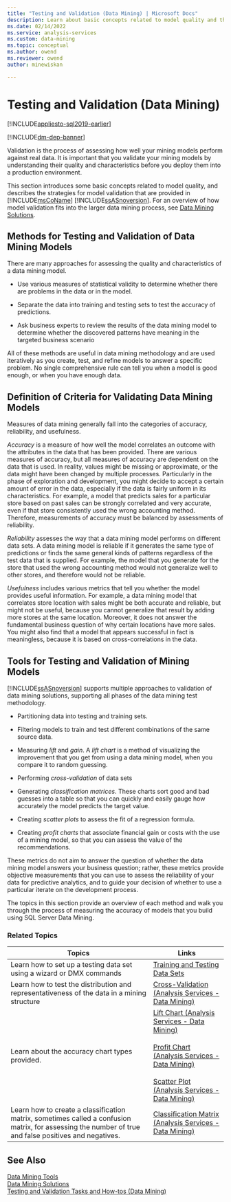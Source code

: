 ```yaml
---
title: "Testing and Validation (Data Mining) | Microsoft Docs"
description: Learn about basic concepts related to model quality and the strategies for model validation that are provided in SQL Server Analysis Services.
ms.date: 02/14/2022
ms.service: analysis-services
ms.custom: data-mining
ms.topic: conceptual
ms.author: owend
ms.reviewer: owend
author: minewiskan

---
```

# Testing and Validation (Data Mining)
[!INCLUDE[appliesto-sql2019-earlier](../includes/appliesto-sql2019-earlier.md)]

[!INCLUDE[dm-dep-banner](../includes/dm-dep-banner.md)]

  Validation is the process of assessing how well your mining models perform against real data. It is important that you validate your mining models by understanding their quality and characteristics before you deploy them into a production environment.  
  
 This section introduces some basic concepts related to model quality, and describes the strategies for model validation that are provided in [!INCLUDE[msCoName](../includes/msconame-md.md)] [!INCLUDE[ssASnoversion](../includes/ssasnoversion-md.md)]. For an overview of how model validation fits into the larger data mining process, see [Data Mining Solutions](../../analysis-services/data-mining/data-mining-solutions.md).  
  
## Methods for Testing and Validation of Data Mining Models  
 There are many approaches for assessing the quality and characteristics of a data mining model.  
  
-   Use various measures of statistical validity to determine whether there are problems in the data or in the model.  
  
-   Separate the data into training and testing sets to test the accuracy of predictions.  
  
-   Ask business experts to review the results of the data mining model to determine whether the discovered patterns have meaning in the targeted business scenario  
  
 All of these methods are useful in data mining methodology and are used iteratively as you create, test, and refine models to answer a specific problem. No single comprehensive rule can tell you when a model is good enough, or when you have enough data.  
  
## Definition of Criteria for Validating Data Mining Models  
 Measures of data mining generally fall into the categories of accuracy, reliability, and usefulness.  
  
 *Accuracy* is a measure of how well the model correlates an outcome with the attributes in the data that has been provided. There are various measures of accuracy, but all measures of accuracy are dependent on the data that is used. In reality, values might be missing or approximate, or the data might have been changed by multiple processes. Particularly in the phase of exploration and development, you might decide to accept a certain amount of error in the data, especially if the data is fairly uniform in its characteristics. For example, a model that predicts sales for a particular store based on past sales can be strongly correlated and very accurate, even if that store consistently used the wrong accounting method. Therefore, measurements of accuracy must be balanced by assessments of reliability.  
  
 *Reliability* assesses the way that a data mining model performs on different data sets. A data mining model is reliable if it generates the same type of predictions or finds the same general kinds of patterns regardless of the test data that is supplied. For example, the model that you generate for the store that used the wrong accounting method would not generalize well to other stores, and therefore would not be reliable.  
  
 *Usefulness* includes various metrics that tell you whether the model provides useful information. For example, a data mining model that correlates store location with sales might be both accurate and reliable, but might not be useful, because you cannot generalize that result by adding more stores at the same location. Moreover, it does not answer the fundamental business question of why certain locations have more sales. You might also find that a model that appears successful in fact is meaningless, because it is based on cross-correlations in the data.  
  
## Tools for Testing and Validation of Mining Models  
 [!INCLUDE[ssASnoversion](../includes/ssasnoversion-md.md)] supports multiple approaches to validation of data mining solutions, supporting all phases of the data mining test methodology.  
  
-   Partitioning data into testing and training sets.  
  
-   Filtering models to train and test different combinations of the same source data.  
  
-   Measuring *lift* and *gain*. A *lift chart* is a method of visualizing the improvement that you get from using a data mining model, when you compare it to random guessing.  
  
-   Performing *cross-validation* of data sets  
  
-   Generating *classification matrices*. These charts sort good and bad guesses into a table so that you can quickly and easily gauge how accurately the model predicts the target value.  
  
-   Creating *scatter plots* to assess the fit of a regression formula.  
  
-   Creating *profit charts* that associate financial gain or costs with the use of a mining model, so that you can assess the value of the recommendations.  
  
 These metrics do not aim to answer the question of whether the data mining model answers your business question; rather, these metrics provide objective measurements that you can use to assess the reliability of your data for predictive analytics, and to guide your decision of whether to use a particular iterate on the development process.  
  
 The topics in this section provide an overview of each method and walk you through the process of measuring the accuracy of models that you build using SQL Server Data Mining.  
  
### Related Topics  
  
|Topics|Links|  
|------------|-----------|  
|Learn how to set up a testing data set using a wizard or DMX commands|[Training and Testing Data Sets](../../analysis-services/data-mining/training-and-testing-data-sets.md)|  
|Learn how to test the distribution and representativeness of the data in a mining structure|[Cross-Validation &#40;Analysis Services - Data Mining&#41;](../../analysis-services/data-mining/cross-validation-analysis-services-data-mining.md)|  
|Learn about the accuracy chart types provided.|[Lift Chart &#40;Analysis Services - Data Mining&#41;](../../analysis-services/data-mining/lift-chart-analysis-services-data-mining.md)<br /><br /> [Profit Chart &#40;Analysis Services - Data Mining&#41;](../../analysis-services/data-mining/profit-chart-analysis-services-data-mining.md)<br /><br /> [Scatter Plot &#40;Analysis Services - Data Mining&#41;](../../analysis-services/data-mining/scatter-plot-analysis-services-data-mining.md)|  
|Learn how to create a classification matrix, sometimes called a confusion matrix, for assessing the number of true and false positives and negatives.|[Classification Matrix &#40;Analysis Services - Data Mining&#41;](../../analysis-services/data-mining/classification-matrix-analysis-services-data-mining.md)|  
  
## See Also  
 [Data Mining Tools](../../analysis-services/data-mining/data-mining-tools.md)   
 [Data Mining Solutions](../../analysis-services/data-mining/data-mining-solutions.md)   
 [Testing and Validation Tasks and How-tos &#40;Data Mining&#41;](../../analysis-services/data-mining/testing-and-validation-tasks-and-how-tos-data-mining.md)  
  
  
